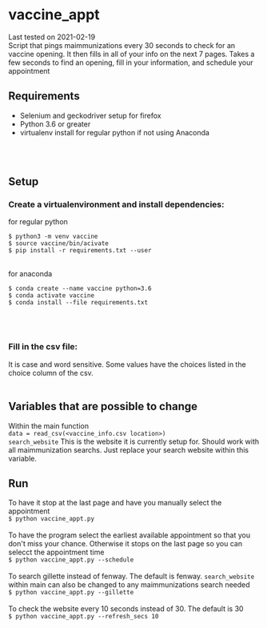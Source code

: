 # vaccine_appt
Last tested on 2021-02-19<br>
Script that pings maimmunizations every 30 seconds to check for an vaccine opening.  It then fills in all of your info on the next 7 pages.  Takes a few seconds to find an opening, fill in your information, and schedule your appointment

## Requirements

<ul>
<li>Selenium and geckodriver setup for firefox</li>
<li>Python 3.6 or greater</li>
<li>virtualenv install for regular python if not using Anaconda</li>
</ul>
<br><br>

## Setup
### Create a virtualenvironment and install dependencies:<br>
for regular python<br>
```
$ python3 -m venv vaccine
$ source vaccine/bin/acivate
$ pip install -r requirements.txt --user
```
<br>
for anaconda<br>

```
$ conda create --name vaccine python=3.6
$ conda activate vaccine
$ conda install --file requirements.txt
```
<br><br>
### Fill in the csv file:<br>  
It is case and word sensitive.  Some values have the choices listed in the choice column of the csv.
<br><br>

## Variables that are possible to change
Within the main function<br>
`data = read_csv(<vaccine_info.csv location>)`<br>
`search_website` This is the website it is currently setup for.  Should work with all maimmunization
searchs.  Just replace your search website within this variable.<br>

## Run
To have it stop at the last page and have you manually select the appointment<br>
`$ python vaccine_appt.py`<br><br>
To have the program select the earliest available appointment so that you don't miss your chance.  Otherwise it stops on the last page so you can selecct the appointment time<br>
`$ python vaccine_appt.py --schedule`<br><br>
To search gillette instead of fenway.  The default is fenway.  `search_website` within main can also be changed to any maimmunizations search needed<br>
`$ python vaccine_appt.py --gillette`<br><br>
To check the website every 10 seconds instead of 30.  The default is 30<br>
`$ python vaccine_appt.py --refresh_secs 10`<br><br>

